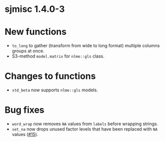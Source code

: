 # sjmisc 1.4.0-3

# New functions
* `to_long` to gather (transform from wide to long format) multiple columns groups at once.
* S3-method `model.matrix` for `nlme::gls` class.

# Changes to functions
* `std_beta` now supports `nlme::gls` models.

# Bug fixes
* `word_wrap` now removes `NA` values from `labels` before wrapping strings.
* `set_na` now drops unused factor levels that have been replaced with `NA` values ([#15](https://github.com/sjPlot/sjmisc/issues/15)).
